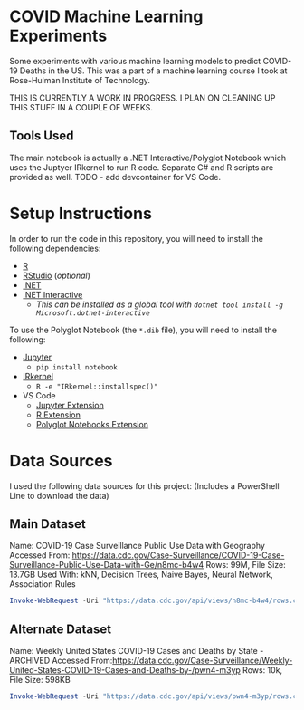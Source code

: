 # COVID Machine Learning Experiments

Some experiments with various machine learning models to predict COVID-19 Deaths in the US. This was a part of a machine learning course I took at Rose-Hulman Institute of Technology.

THIS IS CURRENTLY A WORK IN PROGRESS. I PLAN ON CLEANING UP THIS STUFF IN A COUPLE OF WEEKS.

## Tools Used

The main notebook is actually a .NET Interactive/Polyglot Notebook which uses the Juptyer IRkernel to run R code. Separate C# and R scripts are provided as well. TODO - add devcontainer for VS Code.


# Setup Instructions

In order to run the code in this repository, you will need to install the following dependencies:

- [R](https://www.r-project.org/)
- [RStudio](https://rstudio.com/) (*optional*)
- [.NET](https://dotnet.microsoft.com/download)
- [.NET Interactive](https://github.com/dotnet/interactive)
  - *This can be installed as a global tool with `dotnet tool install -g Microsoft.dotnet-interactive`*

To use the Polyglot Notebook (the `*.dib` file), you will need to install the following:
- [Jupyter](https://jupyter.org/)
  - `pip install notebook`
- [IRkernel](https://github.com/IRkernel/IRkernel)
  - `R -e "IRkernel::installspec()"`
- VS Code
  - [Jupyter Extension](https://marketplace.visualstudio.com/items?itemName=ms-toolsai.jupyter)
  - [R Extension](https://marketplace.visualstudio.com/items?itemName=Ikuyadeu.r)
  - [Polyglot Notebooks Extension](https://marketplace.visualstudio.com/items?itemName=ms-dotnettools.dotnet-interactive-vscode)

# Data Sources
I used the following data sources for this project: (Includes a PowerShell Line to download the data)
## Main Dataset
Name: COVID-19 Case Surveillance Public Use Data with Geography
Accessed From: https://data.cdc.gov/Case-Surveillance/COVID-19-Case-Surveillance-Public-Use-Data-with-Ge/n8mc-b4w4
Rows: 99M, File Size: 13.7GB
Used With: kNN, Decision Trees, Naive Bayes, Neural Network, Association Rules
```powershell
Invoke-WebRequest -Uri "https://data.cdc.gov/api/views/n8mc-b4w4/rows.csv?accessType=DOWNLOAD" -OutFile "COVID-DATA.csv"
```

## Alternate Dataset
Name: Weekly United States COVID-19 Cases and Deaths by State - ARCHIVED
Accessed From:https://data.cdc.gov/Case-Surveillance/Weekly-United-States-COVID-19-Cases-and-Deaths-by-/pwn4-m3yp
Rows: 10k, File Size: 598KB

```powershell
Invoke-WebRequest -Uri "https://data.cdc.gov/api/views/pwn4-m3yp/rows.csv?accessType=DOWNLOAD" -OutFile "weekly_covid_data.csv"
```